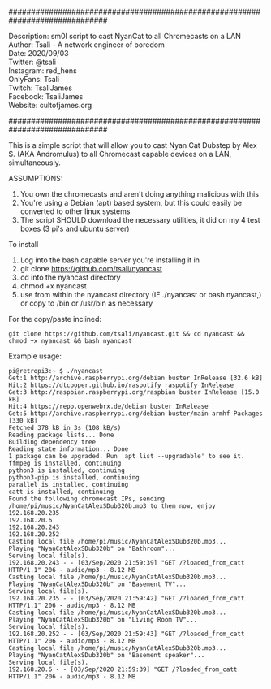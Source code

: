 ##############################################################################

 Description: sm0l script to cast NyanCat to all Chromecasts on a LAN 
 Author: Tsali - A network engineer of boredom     
 Date: 2020/09/03                              
 Twitter: @tsali                               
 Instagram: red_hens                           
 OnlyFans: Tsali                               
 Twitch: TsaliJames				
 Facebook: TsaliJames                          
 Website: cultofjames.org                      

##############################################################################

This is a simple script that will allow you to cast Nyan Cat Dubstep by Alex S. (AKA Andromulus) to all Chromecast capable devices on a LAN, simultaneously.

ASSUMPTIONS:
1. You own the chromecasts and aren't doing anything malicious with this
2. You're using a Debian (apt) based system, but this could easily be converted to other linux systems
3. The script SHOULD download the necessary utilities, it did on my 4 test boxes (3 pi's and ubuntu server)

To install
1. Log into the bash capable server you're installing it in
2. git clone https://github.com/tsali/nyancast
3. cd into the nyancast directory
4. chmod +x nyancast
5. use from within the nyancast directory (IE ./nyancast or bash nyancast,) or copy to /bin or /usr/bin as necessary

For the copy/paste inclined:                                                                                      

```
git clone https://github.com/tsali/nyancast.git && cd nyancast && chmod +x nyancast && bash nyancast
```

Example usage:

```
pi@retropi3:~ $ ./nyancast
Get:1 http://archive.raspberrypi.org/debian buster InRelease [32.6 kB]
Hit:2 https://dtcooper.github.io/raspotify raspotify InRelease
Get:3 http://raspbian.raspberrypi.org/raspbian buster InRelease [15.0 kB]
Hit:4 https://repo.openwebrx.de/debian buster InRelease
Get:5 http://archive.raspberrypi.org/debian buster/main armhf Packages [330 kB]
Fetched 378 kB in 3s (108 kB/s)
Reading package lists... Done
Building dependency tree
Reading state information... Done
1 package can be upgraded. Run 'apt list --upgradable' to see it.
ffmpeg is installed, continuing
python3 is installed, continuing
python3-pip is installed, continuing
parallel is installed, continuing
catt is installed, continuing
Found the following chromecast IPs, sending /home/pi/music/NyanCatAlexSDub320b.mp3 to them now, enjoy
192.168.20.235
192.168.20.6
192.168.20.243
192.168.20.252
Casting local file /home/pi/music/NyanCatAlexSDub320b.mp3...
Playing "NyanCatAlexSDub320b" on "Bathroom"...
Serving local file(s).
192.168.20.243 - - [03/Sep/2020 21:59:39] "GET /?loaded_from_catt HTTP/1.1" 206 - audio/mp3 - 8.12 MB
Casting local file /home/pi/music/NyanCatAlexSDub320b.mp3...
Playing "NyanCatAlexSDub320b" on "Basement TV"...
Serving local file(s).
192.168.20.235 - - [03/Sep/2020 21:59:42] "GET /?loaded_from_catt HTTP/1.1" 206 - audio/mp3 - 8.12 MB
Casting local file /home/pi/music/NyanCatAlexSDub320b.mp3...
Playing "NyanCatAlexSDub320b" on "Living Room TV"...
Serving local file(s).
192.168.20.252 - - [03/Sep/2020 21:59:43] "GET /?loaded_from_catt HTTP/1.1" 206 - audio/mp3 - 8.12 MB
Casting local file /home/pi/music/NyanCatAlexSDub320b.mp3...
Playing "NyanCatAlexSDub320b" on "Basement speaker"...
Serving local file(s).
192.168.20.6 - - [03/Sep/2020 21:59:39] "GET /?loaded_from_catt HTTP/1.1" 206 - audio/mp3 - 8.12 MB
```
